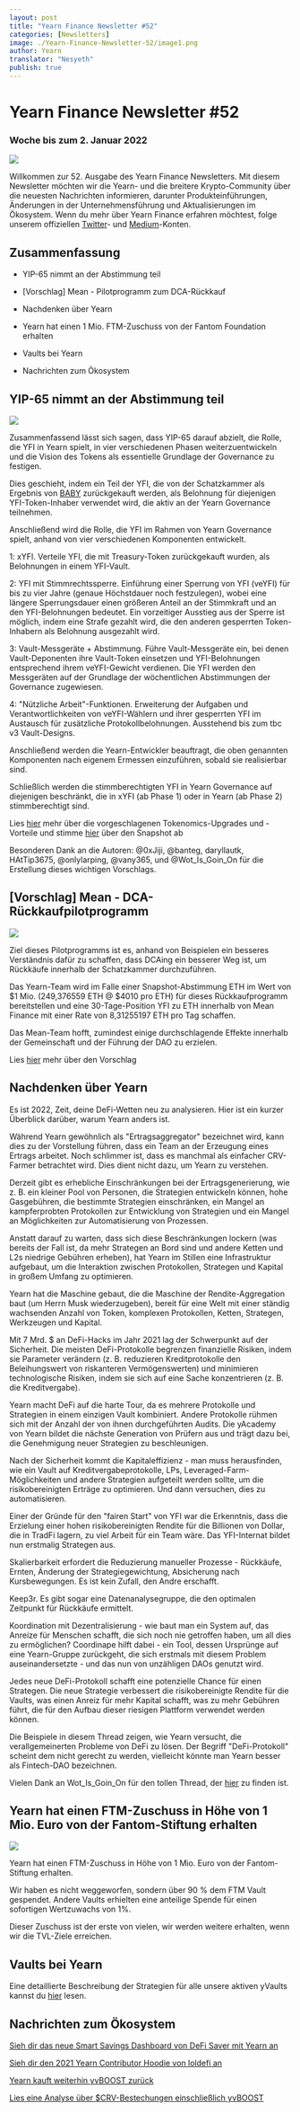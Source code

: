 ```yaml
---
layout: post
title: "Yearn Finance Newsletter #52"
categories: [Newsletters]
image: ./Yearn-Finance-Newsletter-52/image1.png
author: Yearn
translator: "Nesyeth"
publish: true
---
```


# Yearn Finance Newsletter #52

### Woche bis zum 2. Januar 2022

![](image1.png)

Willkommen zur 52. Ausgabe des Yearn Finance Newsletters. Mit diesem Newsletter möchten wir die Yearn- und die breitere Krypto-Community über die neuesten Nachrichten informieren, darunter Produkteinführungen, Änderungen in der Unternehmensführung und Aktualisierungen im Ökosystem. Wenn du mehr über Yearn Finance erfahren möchtest, folge unserem offiziellen [Twitter](https://twitter.com/iearnfinance)- und [Medium](https://medium.com/iearn)-Konten.

## Zusammenfassung

- YIP-65 nimmt an der Abstimmung teil

- [Vorschlag] Mean - Pilotprogramm zum DCA-Rückkauf

- Nachdenken über Yearn

- Yearn hat einen 1 Mio. FTM-Zuschuss von der Fantom Foundation erhalten

- Vaults bei Yearn

- Nachrichten zum Ökosystem

## YIP-65 nimmt an der Abstimmung teil

![](image2.png)

Zusammenfassend lässt sich sagen, dass YIP-65 darauf abzielt, die Rolle, die YFI in Yearn spielt, in vier verschiedenen Phasen weiterzuentwickeln und die Vision des Tokens als essentielle Grundlage der Governance zu festigen.

Dies geschieht, indem ein Teil der YFI, die von der Schatzkammer als Ergebnis von [BABY](https://yips.yearn.finance/YIPS/yip-56) zurückgekauft werden, als Belohnung für diejenigen YFI-Token-Inhaber verwendet wird, die aktiv an der Yearn Governance teilnehmen.

Anschließend wird die Rolle, die YFI im Rahmen von Yearn Governance spielt, anhand von vier verschiedenen Komponenten entwickelt.

1: xYFI. Verteile YFI, die mit Treasury-Token zurückgekauft wurden, als Belohnungen in einem YFI-Vault.

2: YFI mit Stimmrechtssperre. Einführung einer Sperrung von YFI (veYFI) für bis zu vier Jahre (genaue Höchstdauer noch festzulegen), wobei eine längere Sperrungsdauer einen größeren Anteil an der Stimmkraft und an den YFI-Belohnungen bedeutet. Ein vorzeitiger Ausstieg aus der Sperre ist möglich, indem eine Strafe gezahlt wird, die den anderen gesperrten Token-Inhabern als Belohnung ausgezahlt wird.

3: Vault-Messgeräte + Abstimmung. Führe Vault-Messgeräte ein, bei denen Vault-Deponenten ihre Vault-Token einsetzen und YFI-Belohnungen entsprechend ihrem veYFI-Gewicht verdienen. Die YFI werden den Messgeräten auf der Grundlage der wöchentlichen Abstimmungen der Governance zugewiesen.

4: "Nützliche Arbeit"-Funktionen. Erweiterung der Aufgaben und Verantwortlichkeiten von veYFI-Wählern und ihrer gesperrten YFI im Austausch für zusätzliche Protokollbelohnungen. Ausstehend bis zum tbc v3 Vault-Designs.

Anschließend werden die Yearn-Entwickler beauftragt, die oben genannten Komponenten nach eigenem Ermessen einzuführen, sobald sie realisierbar sind.

Schließlich werden die stimmberechtigten YFI in Yearn Governance auf diejenigen beschränkt, die in xYFI (ab Phase 1) oder in Yearn (ab Phase 2) stimmberechtigt sind.

Lies [hier](https://gov.yearn.finance/t/yip-65-evolving-yfi-tokenomics/11994) mehr über die vorgeschlagenen Tokenomics-Upgrades und -Vorteile und stimme [hier](https://snapshot.org/#/ybaby.eth/proposal/0x8f7417fa5565d9f46e16618503e8808c36d51b2a9e8217a68c632d7c090d69d9) über den Snapshot ab

Besonderen Dank an die Autoren: @0xJiji, @banteg, daryllautk, HAtTip3675, @onlylarping, @vany365, und @Wot_Is_Goin_On für die Erstellung dieses wichtigen Vorschlags.

## [Vorschlag] Mean - DCA-Rückkaufpilotprogramm

![](image3.png)

Ziel dieses Pilotprogramms ist es, anhand von Beispielen ein besseres Verständnis dafür zu schaffen, dass DCAing ein besserer Weg ist, um Rückkäufe innerhalb der Schatzkammer durchzuführen.

Das Yearn-Team wird im Falle einer Snapshot-Abstimmung ETH im Wert von $1 Mio. (249,376559 ETH @ $4010 pro ETH) für dieses Rückkaufprogramm bereitstellen und eine 30-Tage-Position YFI zu ETH innerhalb von Mean Finance mit einer Rate von 8,31255197 ETH pro Tag schaffen.

Das Mean-Team hofft, zumindest einige durchschlagende Effekte innerhalb der Gemeinschaft und der Führung der DAO zu erzielen.

Lies [hier](https://gov.yearn.finance/t/proposal-mean-dca-buyback-pilot-program/12065) mehr über den Vorschlag

## Nachdenken über Yearn

Es ist 2022, Zeit, deine DeFi-Wetten neu zu analysieren. Hier ist ein kurzer Überblick darüber, warum Yearn anders ist.

Während Yearn gewöhnlich als "Ertragsaggregator" bezeichnet wird, kann dies zu der Vorstellung führen, dass ein Team an der Erzeugung eines Ertrags arbeitet. Noch schlimmer ist, dass es manchmal als einfacher CRV-Farmer betrachtet wird. Dies dient nicht dazu, um Yearn zu verstehen.

Derzeit gibt es erhebliche Einschränkungen bei der Ertragsgenerierung, wie z. B. ein kleiner Pool von Personen, die Strategien entwickeln können, hohe Gasgebühren, die bestimmte Strategien einschränken, ein Mangel an kampferprobten Protokollen zur Entwicklung von Strategien und ein Mangel an Möglichkeiten zur Automatisierung von Prozessen.

Anstatt darauf zu warten, dass sich diese Beschränkungen lockern (was bereits der Fall ist, da mehr Strategen an Bord sind und andere Ketten und L2s niedrige Gebühren erheben), hat Yearn im Stillen eine Infrastruktur aufgebaut, um die Interaktion zwischen Protokollen, Strategen und Kapital in großem Umfang zu optimieren.

Yearn hat die Maschine gebaut, die die Maschine der Rendite-Aggregation baut (um Herrn Musk wiederzugeben), bereit für eine Welt mit einer ständig wachsenden Anzahl von Token, komplexen Protokollen, Ketten, Strategen, Werkzeugen und Kapital.

Mit 7 Mrd. $ an DeFi-Hacks im Jahr 2021 lag der Schwerpunkt auf der Sicherheit. Die meisten DeFi-Protokolle begrenzen finanzielle Risiken, indem sie Parameter verändern (z. B. reduzieren Kreditprotokolle den Beleihungswert von riskanteren Vermögenswerten) und minimieren technologische Risiken, indem sie sich auf eine Sache konzentrieren (z. B. die Kreditvergabe).

Yearn macht DeFi auf die harte Tour, da es mehrere Protokolle und Strategien in einem einzigen Vault kombiniert. Andere Protokolle rühmen sich mit der Anzahl der von ihnen durchgeführten Audits. Die yAcademy von Yearn bildet die nächste Generation von Prüfern aus und trägt dazu bei, die Genehmigung neuer Strategien zu beschleunigen.

Nach der Sicherheit kommt die Kapitaleffizienz - man muss herausfinden, wie ein Vault auf Kreditvergabeprotokolle, LPs, Leveraged-Farm-Möglichkeiten und andere Strategien aufgeteilt werden sollte, um die risikobereinigten Erträge zu optimieren. Und dann versuchen, dies zu automatisieren.

Einer der Gründe für den "fairen Start" von YFI war die Erkenntnis, dass die Erzielung einer hohen risikobereinigten Rendite für die Billionen von Dollar, die in TradFi lagern, zu viel Arbeit für ein Team wäre. Das YFI-Internat bildet nun erstmalig Strategen aus.

Skalierbarkeit erfordert die Reduzierung manueller Prozesse - Rückkäufe, Ernten, Änderung der Strategiegewichtung, Absicherung nach Kursbewegungen. Es ist kein Zufall, den Andre erschafft.

Keep3r. Es gibt sogar eine Datenanalysegruppe, die den optimalen Zeitpunkt für Rückkäufe ermittelt.

Koordination mit Dezentralisierung - wie baut man ein System auf, das Anreize für Menschen schafft, die sich noch nie getroffen haben, um all dies zu ermöglichen? Coordinape hilft dabei - ein Tool, dessen Ursprünge auf eine Yearn-Gruppe zurückgeht, die sich erstmals mit diesem Problem auseinandersetzte - und das nun von unzähligen DAOs genutzt wird.

Jedes neue DeFi-Protokoll schafft eine potenzielle Chance für einen Strategen. Die neue Strategie verbessert die risikobereinigte Rendite für die Vaults, was einen Anreiz für mehr Kapital schafft, was zu mehr Gebühren führt, die für den Aufbau dieser riesigen Plattform verwendet werden können.

Die Beispiele in diesem Thread zeigen, wie Yearn versucht, die verallgemeinerten Probleme von DeFi zu lösen. Der Begriff "DeFi-Protokoll" scheint dem nicht gerecht zu werden, vielleicht könnte man Yearn besser als Fintech-DAO bezeichnen.

Vielen Dank an Wot_Is_Goin_On für den tollen Thread, der [hier](https://twitter.com/Wot_Is_Goin_On/status/1477277152336916484) zu finden ist.

## Yearn hat einen FTM-Zuschuss in Höhe von 1 Mio. Euro von der Fantom-Stiftung erhalten

![](image4.png)

Yearn hat einen FTM-Zuschuss in Höhe von 1 Mio. Euro von der Fantom-Stiftung erhalten.

Wir haben es nicht weggeworfen, sondern über 90 % dem FTM Vault gespendet. Andere Vaults erhielten eine anteilige Spende für einen sofortigen Wertzuwachs von 1%.

Dieser Zuschuss ist der erste von vielen, wir werden weitere erhalten, wenn wir die TVL-Ziele erreichen.

## Vaults bei Yearn

Eine detaillierte Beschreibung der Strategien für alle unsere aktiven yVaults kannst du [hier](https://medium.com/yearn-state-of-the-vaults/the-vaults-at-yearn-9237905ffed3) lesen.

## Nachrichten zum Ökosystem

[Sieh dir das neue Smart Savings Dashboard von DeFi Saver mit Yearn an](https://twitter.com/DeFiSaver/status/1476614075815809028?s=20)

[Sieh dir den 2021 Yearn Contributor Hoodie von loldefi an](https://twitter.com/loldefi/status/1477062572595884032)

[Yearn kauft weiterhin yvBOOST zurück](https://twitter.com/wavey0x/status/1474946151006842884)

[Lies eine Analyse über $CRV-Bestechungen einschließlich yvBOOST](https://twitter.com/0xSEM/status/1475284063204388867)
